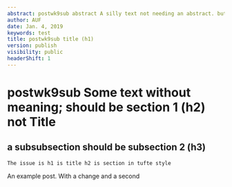 ```yaml
---
abstract: postwk9sub abstract A silly text not needing an abstract. but changed.
author: AUF
date: Jan. 4, 2019
keywords: test
title: postwk9sub title (h1) 
version: publish
visibility: public
headerShift: 1
---
```


# postwk9sub Some text without meaning;  should be section 1 (h2) not Title

## a subsubsection should be subsection 2 (h3)

    The issue is h1 is title h2 is section in tufte style
    
  An example post. With a change and a second